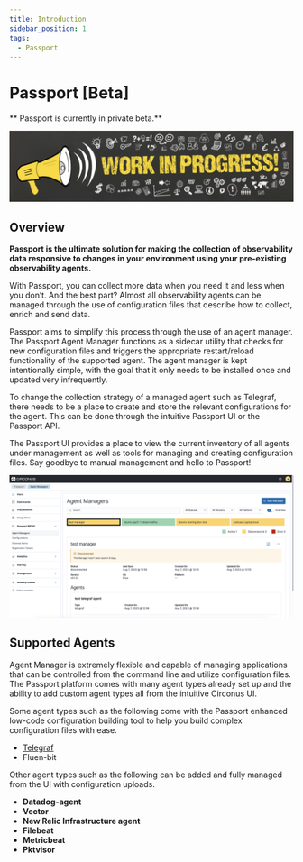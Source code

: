 ```yaml
---
title: Introduction
sidebar_position: 1
tags:
  - Passport
---
```


# Passport [Beta]

** Passport is currently in private beta.**

![Work in progress image](./img/work-in-progress-image.png)

## Overview

**Passport is the ultimate solution for making the collection of observability data responsive to changes in your environment using your pre-existing observability agents.**

With Passport, you can collect more data when you need it and less when you don’t. And the best part? Almost all observability agents can be managed through the use of configuration files that describe how to collect, enrich and send data.

Passport aims to simplify this process through the use of an agent manager. The Passport Agent Manager functions as a sidecar utility that checks for new configuration files and triggers the appropriate restart/reload functionality of the supported agent. The agent manager is kept intentionally simple, with the goal that it only needs to be installed once and updated very infrequently.

To change the collection strategy of a managed agent such as Telegraf, there needs to be a place to create and store the relevant configurations for the agent. This can be done through the intuitive Passport UI or the Passport API.

The Passport UI provides a place to view the current inventory of all agents under management as well as tools for managing and creating configuration files. Say goodbye to manual management and hello to Passport!

![Configurations List Selected](./img/agent-manager-grid-view.png)

## Supported Agents

Agent Manager is extremely flexible and capable of managing applications that can be controlled from the command line and utilize configuration files. The Passport platform comes with many agent types already set up and the ability to add custom agent types all from the intuitive Circonus UI.

Some agent types such as the following come with the Passport enhanced low-code configuration building tool to help you build complex configuration files with ease.

- [Telegraf](https://github.com/influxdata/telegraf)
- Fluen-bit

Other agent types such as the following can be added and fully managed from the UI with configuration uploads.

- **Datadog-agent**
- **Vector**
- **New Relic Infrastructure agent**
- **Filebeat**
- **Metricbeat**
- **Pktvisor**
